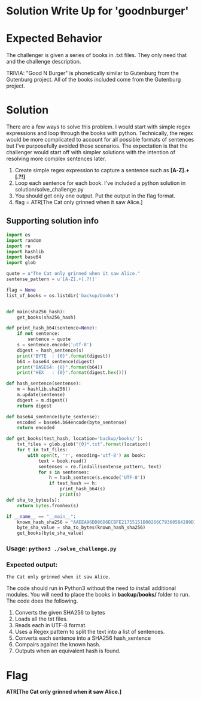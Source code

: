 # Solution Write Up for 'goodnburger'
# Expected Behavior
The challenger is given a series of books in .txt files. They only need that and the challenge description.

TRIVIA: "Good N Burger" is phonetically similar to Gutenburg from the Gutenburg project. All of the books included come from the Gutenburg project.


# Solution

There are a few ways to solve this problem. I would start with simple regex expressions and loop through the books with python. Technically, the regex would be more complicated to account for all possible formats of sentences but I've purposefully avoided those scenarios. The expectation is that the challenger would start off with simpler solutions with the intention of resolving more complex sentences later.

1. Create simple regex expression to capture a sentence such as **\[A-Z\].+\[.?!\]**
2. Loop each sentence for each book. I've included a python solution in solution/solve_challenge.py
3. You should get only one output. Put the output in the flag format.
4. flag = ATR\[The Cat only grinned when it saw Alice.\]

## Supporting solution info
[//]: <> (Add your full sulution scripts as files if applicable or use this section here to add a code block.)
```python
import os
import random
import re
import hashlib
import base64
import glob

quote = u"The Cat only grinned when it saw Alice."
sentense_pattern = u'[A-Z].+[.?!]'

flag = None
list_of_books = os.listdir('backup/books')


def main(sha256_hash):
	get_books(sha256_hash)

def print_hash_b64(sentence=None):
	if not sentence:
		sentence = quote
	s = sentence.encode('utf-8')
	digest = hash_sentence(s)
	print("BYTE  : {0}".format(digest))
	b64 = base64_sentence(digest)
	print("BASE64: {0}".format(b64))
	print("HEX   : {0}".format(digest.hex()))

def hash_sentence(sentense):
	m = hashlib.sha256()
	m.update(sentense)
	digest = m.digest()
	return digest

def base64_sentence(byte_sentense):
	encoded = base64.b64encode(byte_sentense)
	return encoded

def get_books(test_hash, location='backup/books/'):
	txt_files = glob.glob("{0}*.txt".format(location))
	for t in txt_files:
		with open(t, 'r', encoding='utf-8') as book:
			text = book.read()
			sentenses = re.findall(sentense_pattern, text)
			for s in sentenses:
				h = hash_sentence(s.encode('UTF-8'))
				if test_hash == h:
					print_hash_b64(s)
					print(s)
def sha_to_bytes(s):
	return bytes.fromhex(s)

if __name__ == "__main__":
	known_hash_sha256 = "AAEEA96DD86D6ECBFE21755151B00266C79368584289D15B0BFE58D6B3498A36"
	byte_sha_value = sha_to_bytes(known_hash_sha256)
	get_books(byte_sha_value)
```
### Usage: ```python3 ./solve_challenge.py```

### Expected output:

```The Cat only grinned when it saw Alice.```

[//]: <> (Give an explination of the code and how to run it here. Make sure to explain the correct output so that anyone following allong can verify that it is running correctly.)
The code should run in Python3 without the need to install additional modules. You will need to place the books in **backup/books/** folder to run. The code does the following.

1. Converts the given SHA256 to bytes
2. Loads all the txt files.
3. Reads each in UTF-8 format.
4. Uses a Regex pattern to split the text into a list of sentences.
5. Converts each sentence into a SHA256 hash_sentence
6. Compairs against the known hash.
7. Outputs when an equivalent hash is found.

# Flag
[//]: <> (Add the flag below)
**ATR[The Cat only grinned when it saw Alice.]**
